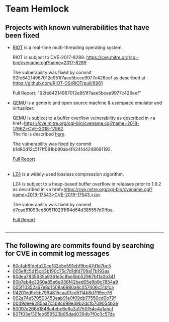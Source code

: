<h1>Team Hemlock</h1>

<h2>Projects with known vulnerabilities that have been fixed</h2> 
<ul>
<!------------------------------->

<li>
<a href=https://github.com/RIOT-OS/RIOT>RIOT</a> is a real-time multi-threading operating system.<br>

RIOT is subject to CVE-2017-8289: https://cve.mitre.org/cgi-bin/cvename.cgi?name=2017-8289

The vulnerability was fixed by commit 92fe84214967012e951f7aee5bcee9977c426eef as described at https://github.com/RIOT-OS/RIOT/pull/6961

Full Report: "92fe84214967012e951f7aee5bcee9977c426eef"
<br>
</li>

<!------------------------------->

<li>
<a href=https://github.com/qemu/qemu/>QEMU</a> is a generic and open source machine & userspace emulator and virtualizer.<br>

QEMU is subject to a buffer overflow vulnerability as described in <a href=https://cve.mitre.org/cgi-bin/cvename.cgi?name=2018-17962>CVE-2018-17962</a>.<br>
The fix is described <a href=https://github.com/qemu/qemu/commit/b1d80d12c5f7ff081bb80ab4f4241d4248691192>here<a/>.<br>


The vulnerability was fixed by commit b1d80d12c5f7ff081bb80ab4f4241d4248691192.<br>

<a href="b1d80d12c5f7ff081bb80ab4f4241d4248691192">Full Report</a><br>
<br>
</li>

<!------------------------------->

<li>
<a href=https://github.com/lz4/lz4>LZ4</a> is a widely-used lossless compression algorithm. <br>

LZ4 is subject to a heap-based buffer overflow in releases prior to 1.9.2 as described in <a href=https://cve.mitre.org/cgi-bin/cvename.cgi?name=2019-17543>CVE-2019-17543.</a> <br>

The vulnerability was fixed by commit d7cad81093cd805110291f84d64d385557d0ffba.<br>

<a href="d7cad81093cd805110291f84d64d385557d0ffba-hack">Full Report</a><br>
<br>
</li>
</ul>

<!------------------------------->

<hr />

<h2>The following are commits found by searching for CVE in commit log messages</h2>

<ul>
<li><a href=80cfab8fdefa20cef32e5e591ebf9bc47d1d7bc5>80cfab8fdefa20cef32e5e591ebf9bc47d1d7bc5</a></li>
<li><a href=005effc5d15c43b190c75c7d1dfd709a17b192aa>005effc5d15c43b190c75c7d1dfd709a17b192aa</a></li>
<li><a href=80dea7835635a9361e5c8be5bb52967bf1a0b34f>80dea7835635a9361e5c8be5bb52967bf1a0b34f</a></li>
<li><a href=80b7eb4e3360a85e6e036f42bed05e9b9c7854a9>80b7eb4e3360a85e6e036f42bed05e9b9c7854a9<a/></li> <!-- longer -->
<li><a href=005f10352a67e8d1508a6980a8c057406c51bfca>005f10352a67e8d1508a6980a8c057406c51bfca<a/></li> 
<li><a href=ff4201ed9c5b7994815caa01cd5114b8d799ee76>ff4201ed9c5b7994815caa01cd5114b8d799ee76<a/></li>
<li><a href=002a74e570563453eab91e0f09db77550cd0b79f>002a74e570563453eab91e0f09db77550cd0b79f<a/></li>
<li><a href=0049dee9285aa7c5b8c699e39b2dcfb709054b3e>0049dee9285aa7c5b8c699e39b2dcfb709054b3e<a/></li>
<li><a href=80097a266b1848a4ebc6e8a2a1750f54c4a1abcf>80097a266b1848a4ebc6e8a2a1750f54c4a1abcf<a/></li>
<li><a href=807f03ef30feb659523b85dad0394b7f0c0c57da>807f03ef30feb659523b85dad0394b7f0c0c57da<a/></li>
</ul>


